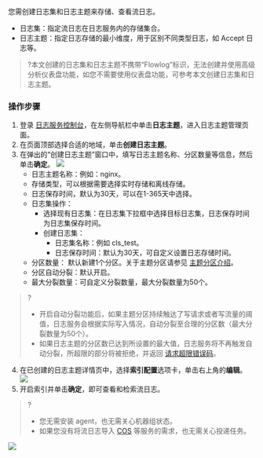 您需创建日志集和日志主题来存储、查看流日志。
  - 日志集：指定流日志在日志服务内的存储集合。
  - 日志主题：指定日志存储的最小维度，用于区别不同类型日志，如 Accept 日志等。
>?本文创建的日志集和日志主题不携带“Flowlog”标识，无法创建并使用高级分析仪表盘功能，如您不需要使用仪表盘功能，可参考本文创建日志集和日志主题。
>
 
###  操作步骤
1. 登录 [日志服务控制台](https://console.cloud.tencent.com/cls)，在左侧导航栏中单击**日志主题**，进入日志主题管理页面。 
2. 在页面顶部选择合适的地域，单击**创建日志主题**。
3. 在弹出的“创建日志主题”窗口中，填写日志主题名称、分区数量等信息，然后单击**确定**。
    ![](https://main.qcloudimg.com/raw/205279ef4d0d242706640f9e55ba9cfa.png)
    - 日志主题名称：例如：nginx。
    - 存储类型，可以根据需要选择实时存储和离线存储。
    - 日志保存时间，默认为30天，可以在1-365天中选择。
    - 日志集操作：
       - 选择现有日志集：在日志集下拉框中选择目标日志集，日志保存时间为日志集保存时间。
       - 创建日志集：
            - 日志集名称：例如 cls_test。
            - 日志保存时间：默认为30天，可自定义设置日志存储时间。
    - 分区数量： 默认新建1个分区。关于主题分区请参见 [主题分区介绍](https://cloud.tencent.com/document/product/614/39259)。
    - 分区自动分裂：默认开启。
    - 最大分裂数量：可自定义分裂数量，最大分裂数量为50个。

>?
>- 开启自动分裂功能后，如果主题分区持续触达了写请求或者写流量的阈值，日志服务会根据实际写入情况，自动分裂至合理的分区数（最大分裂数量为50个）。
>- 如果日志主题的分区数已达到所设置的最大值，日志服务将不再触发自动分裂，所超限的部分将被拒绝，并返回 [请求超限错误码](https://cloud.tencent.com/document/product/614/56478)。
>
4. 在已创建的日志主题详情页中，选择**索引配置**选项卡，单击右上角的**编辑**。
![](https://main.qcloudimg.com/raw/7b7461ff0020576c6b450ab82d117e62.png)
5. 开启索引并单击**确定**，即可查看和检索流日志。
>?
>- 您无需安装 agent，也无需关心机器组状态。 
>- 如果您没有将流日志导入 [COS](https://cloud.tencent.com/document/product/436/6222) 等服务的需求，也无需关心投递任务。
>
![](https://main.qcloudimg.com/raw/2d1ca36663ae8243c1f2316849bc7a42.png)

